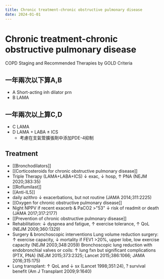 ```yaml
---
title: Chronic treatment-chronic obstructive pulmonary disease
date: 2024-01-01
---
```

# Chronic treatment-chronic obstructive pulmonary disease

COPD Staging and Recommended Therapies by GOLD Criteria

## 一年兩次以下算A,B
* A Short-acting inh dilator prn
* B LAMA
 
## 一年兩次以上算C,D
* C LAMA
* D LAMA + LABA ± ICS
	* 考慮在支氣管擴張劑中添加PDE-4抑制
	 
## Treatment	 
* [[Bronchodilators]] 
* [[Corticosteroids for chronic obstructive pulmonary disease]]
* Triple Therapy (LAMA+LABA+ICS) ↓ exac, ↓ hosp, ↑ PNA (NEJM 2020;383:35)
* [[Roflumilast]] 
* [[Anti-IL5]]
* daily azithro ↓ exacerbations, but not routine (JAMA 2014;311:2225)
* [[Oxygen for chronic obstructive pulmonary disease]]
* Night NPPV if recent exacerb & PaCO2 >"53" ↓ risk of readmit or death (JAMA 2017;317:2177)
* [[Prevention of chronic obstructive pulmonary disease]] 
* Rehabilitation: ↓ dyspnea and fatigue, ↑ exercise tolerance, ↑ QoL (NEJM 2009;360:1329)
* Surgery & bronchoscopic interventions
Lung volume reduction surgery: ↑ exercise capacity, ↓ mortality if FEV1 >20%, upper lobe, low exercise capacity (NEJM 2003;348:2059)
Bronchoscopic lung reduction with endobronchial valves or coils: ↑ lung fxn but significant complications (PTX, PNA) (NEJM 2015;373:2325; Lancet 2015;386:1066; JAMA 2016;315:175)
* Lung transplant: ↑ QoL and ↓ sx (Lancet 1998;351:24), ? survival benefit (Am J Transplant 2009;9:1640)
